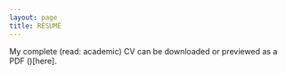 ```yaml
---
layout: page
title: RÉSUMÉ
---
```


My complete (read: academic) CV can be downloaded or previewed as a PDF ()[here].
